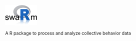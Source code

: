 <img src="inst/img/logo.png" width="20%">

A R package to process and analyze collective behavior data
